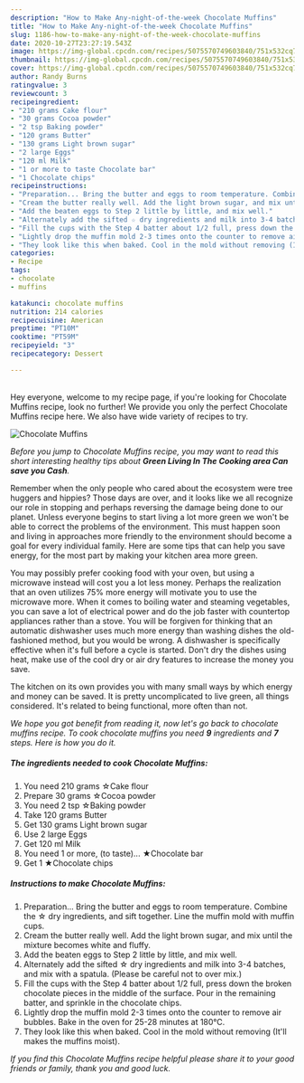 ```yaml
---
description: "How to Make Any-night-of-the-week Chocolate Muffins"
title: "How to Make Any-night-of-the-week Chocolate Muffins"
slug: 1186-how-to-make-any-night-of-the-week-chocolate-muffins
date: 2020-10-27T23:27:19.543Z
image: https://img-global.cpcdn.com/recipes/5075570749603840/751x532cq70/chocolate-muffins-recipe-main-photo.jpg
thumbnail: https://img-global.cpcdn.com/recipes/5075570749603840/751x532cq70/chocolate-muffins-recipe-main-photo.jpg
cover: https://img-global.cpcdn.com/recipes/5075570749603840/751x532cq70/chocolate-muffins-recipe-main-photo.jpg
author: Randy Burns
ratingvalue: 3
reviewcount: 3
recipeingredient:
- "210 grams Cake flour"
- "30 grams Cocoa powder"
- "2 tsp Baking powder"
- "120 grams Butter"
- "130 grams Light brown sugar"
- "2 large Eggs"
- "120 ml Milk"
- "1 or more to taste Chocolate bar"
- "1 Chocolate chips"
recipeinstructions:
- "Preparation... Bring the butter and eggs to room temperature. Combine the ☆ dry ingredients, and sift together. Line the muffin mold with muffin cups."
- "Cream the butter really well. Add the light brown sugar, and mix until the mixture becomes white and fluffy."
- "Add the beaten eggs to Step 2 little by little, and mix well."
- "Alternately add the sifted ☆ dry ingredients and milk into 3-4 batches, and mix with a spatula. (Please be careful not to over mix.)"
- "Fill the cups with the Step 4 batter about 1/2 full, press down the broken chocolate pieces in the middle of the surface. Pour in the remaining batter, and sprinkle in the chocolate chips."
- "Lightly drop the muffin mold 2-3 times onto the counter to remove air bubbles. Bake in the oven for 25-28 minutes at 180℃."
- "They look like this when baked. Cool in the mold without removing (It&#39;ll makes the muffins moist)."
categories:
- Recipe
tags:
- chocolate
- muffins

katakunci: chocolate muffins 
nutrition: 214 calories
recipecuisine: American
preptime: "PT10M"
cooktime: "PT59M"
recipeyield: "3"
recipecategory: Dessert

---
```

<br>
Hey everyone, welcome to my recipe page, if you're looking for Chocolate Muffins recipe, look no further! We provide you only the perfect Chocolate Muffins recipe here. We also have wide variety of recipes to try.
<br>


![Chocolate Muffins](https://img-global.cpcdn.com/recipes/5075570749603840/751x532cq70/chocolate-muffins-recipe-main-photo.jpg)

<i>Before you jump to Chocolate Muffins recipe, you may want to read this short interesting healthy tips about 
<strong>Green Living In The Cooking area Can save you Cash</strong>.</i>
</br>

Remember when the only people who cared about the ecosystem were tree huggers and hippies? Those days are over, and it looks like we all recognize our role in stopping and perhaps reversing the damage being done to our planet. Unless everyone begins to start living a lot more green we won't be able to correct the problems of the environment. This must happen soon and living in approaches more friendly to the environment should become a goal for every individual family. Here are some tips that can help you save energy, for the most part by making your kitchen area more green.

You may possibly prefer cooking food with your oven, but using a microwave instead will cost you a lot less money. Perhaps the realization that an oven utilizes 75% more energy will motivate you to use the microwave more. When it comes to boiling water and steaming vegetables, you can save a lot of electrical power and do the job faster with countertop appliances rather than a stove. You will be forgiven for thinking that an automatic dishwasher uses much more energy than washing dishes the old-fashioned method, but you would be wrong. A dishwasher is specifically effective when it's full before a cycle is started. Don't dry the dishes using heat, make use of the cool dry or air dry features to increase the money you save.

The kitchen on its own provides you with many small ways by which energy and money can be saved. It is pretty uncomplicated to live green, all things considered. It's related to being functional, more often than not.


<i>We hope you got benefit from reading it, now let's go back to chocolate muffins recipe. To cook chocolate muffins you need <strong>9</strong> ingredients and <strong>7</strong> steps. Here is how you do it.
</i>

##### The ingredients needed to cook Chocolate Muffins:

1. You need 210 grams ☆Cake flour
1. Prepare 30 grams ☆Cocoa powder
1. You need 2 tsp ☆Baking powder
1. Take 120 grams Butter
1. Get 130 grams Light brown sugar
1. Use 2 large Eggs
1. Get 120 ml Milk
1. You need 1 or more, (to taste)... ★Chocolate bar
1. Get 1 ★Chocolate chips


##### Instructions to make Chocolate Muffins:

1. Preparation... Bring the butter and eggs to room temperature. Combine the ☆ dry ingredients, and sift together. Line the muffin mold with muffin cups.
1. Cream the butter really well. Add the light brown sugar, and mix until the mixture becomes white and fluffy.
1. Add the beaten eggs to Step 2 little by little, and mix well.
1. Alternately add the sifted ☆ dry ingredients and milk into 3-4 batches, and mix with a spatula. (Please be careful not to over mix.)
1. Fill the cups with the Step 4 batter about 1/2 full, press down the broken chocolate pieces in the middle of the surface. Pour in the remaining batter, and sprinkle in the chocolate chips.
1. Lightly drop the muffin mold 2-3 times onto the counter to remove air bubbles. Bake in the oven for 25-28 minutes at 180℃.
1. They look like this when baked. Cool in the mold without removing (It&#39;ll makes the muffins moist).


<i>If you find this Chocolate Muffins recipe helpful please share it to your good friends or family, thank you and good luck.</i>
